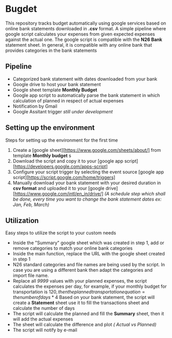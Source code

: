 # Bugdet
 This repository tracks budget automatically using google services based on online bank statements downloaded in **.csv** format. 
 A simple pipeline where google script calculates your expenses from given expected expenses against the actual one.
 The google script is compatible with the **N26 Bank** statement sheet. In general, it is compatible with any online bank that provides categories in the bank statements 
 
 ## Pipeline
 * Categorized bank statement with dates downloaded from your bank
 * Google drive to host your bank statement 
 * Google sheet template **Monthly Budget**
 * Google app script to automatically parse the bank statement in which    calculation of planned in respect of actual expenses 
 * Notification by Gmail 
 * Google Assitant trigger *still under development*  

 ## Setting up the environment 
 Steps for setting up the environment for the first time 
1. Create a [google sheet][https://www.google.com/sheets/about/] from template **Monthly budget** s
2. Download the script and copy it to your [google app script][https://developers.google.com/apps-script] 
3. Configure your script trigger by selecting the event source [google app script][https://script.google.com/home/triggers] 
4. Manually download your bank statement with your desired duration in **csv format** and uploaded it to your [google drive][https://www.google.com/intl/en_in/drive/] *(A schedule step which shall be done, every time you want to change the bank statement dates ex: Jan, Feb, March)*

## Utilization 
Easy steps to utilize the script to your custom needs
* Inside the "Summary" google sheet which was created in step 1, add or remove categories to match your online bank categories 
* Inside  the main function, replace the URL with the google sheet created in step 1 
* N26 standard categories and file names are being used by the script. In case you are using a different bank then adapt the categories and import file name.
* Replace all *9999* values with your planned expenses, the script calculates the expenses per day, for example, if your monthly budget for transportation is 120$, then the      planned transportation equation =  the number of days * 4$
Based on your bank statement, the script will create a **Statement** sheet use it to fill the transactions sheet and calculate the number of days
* The script will calculate the planned and fill the **Summary** sheet, then it will add the actual  expenses
* The sheet will calculate the difference and plot *( Actual vs Planned)*
* The script will notify by e-mail 

